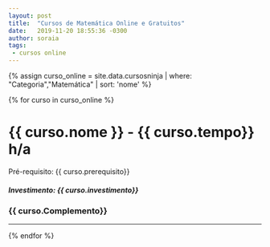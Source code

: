 ```yaml
---
layout: post
title:  "Cursos de Matemática Online e Gratuitos"
date:   2019-11-20 18:55:36 -0300
author: soraia
tags: 
 - cursos online
---
```


<div id="fiap"></div>

 {% assign curso_online = site.data.cursosninja | where: "Categoria","Matemática" | sort: 'nome'  %}

{% for curso in curso_online %}
<h1 class="post-title">{{ curso.nome }} - {{ curso.tempo}} h/a</h1>

<p>Pré-requisito: {{ curso.prerequisito}}</p>

<h5>Investimento: {{ curso.investimento}}</h5>
<h3>{{ curso.Complemento}}</h3>
<hr>

 {% endfor %}      
